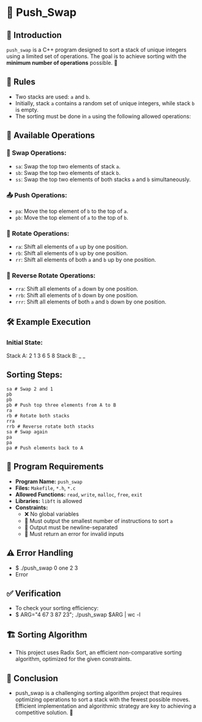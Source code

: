 # 🚀 Push_Swap

## 📌 Introduction
`push_swap` is a C++ program designed to sort a stack of unique integers using a limited set of operations. The goal is to achieve sorting with the **minimum number of operations** possible. 🎯

## 📜 Rules
- Two stacks are used: `a` and `b`.
- Initially, stack `a` contains a random set of unique integers, while stack `b` is empty.
- The sorting must be done in `a` using the following allowed operations:

## 🔄 Available Operations
### 🔀 Swap Operations:
- `sa`: Swap the top two elements of stack `a`.
- `sb`: Swap the top two elements of stack `b`.
- `ss`: Swap the top two elements of both stacks `a` and `b` simultaneously.

### 📤 Push Operations:
- `pa`: Move the top element of `b` to the top of `a`.
- `pb`: Move the top element of `a` to the top of `b`.

### 🔁 Rotate Operations:
- `ra`: Shift all elements of `a` up by one position.
- `rb`: Shift all elements of `b` up by one position.
- `rr`: Shift all elements of both `a` and `b` up by one position.

### 🔄 Reverse Rotate Operations:
- `rra`: Shift all elements of `a` down by one position.
- `rrb`: Shift all elements of `b` down by one position.
- `rrr`: Shift all elements of both `a` and `b` down by one position.

## 🛠 Example Execution
### Initial State:
Stack A: 2 1 3 6 5 8 Stack B: _ _

## Sorting Steps:
```
sa # Swap 2 and 1
pb
pb
pb # Push top three elements from A to B
ra
rb # Rotate both stacks
rra
rrb # Reverse rotate both stacks
sa # Swap again
pa
pa
pa # Push elements back to A
```


## 📌 Program Requirements
- **Program Name:** `push_swap`
- **Files:** `Makefile`, `*.h`, `*.c`
- **Allowed Functions:** `read`, `write`, `malloc`, `free`, `exit`
- **Libraries:** `libft` is allowed
- **Constraints:**
  - ❌ No global variables
  - 🔢 Must output the smallest number of instructions to sort `a`
  - 📝 Output must be newline-separated
  - 🚨 Must return an error for invalid inputs

## ⚠️ Error Handling
- $ ./push_swap 0 one 2 3
- Error

## ✅ Verification
- To check your sorting efficiency:
- $ ARG="4 67 3 87 23"; ./push_swap $ARG | wc -l

## 🏗 Sorting Algorithm
- This project uses Radix Sort, an efficient non-comparative sorting algorithm, optimized for the given constraints.

## 🎯 Conclusion
- push_swap is a challenging sorting algorithm project that requires optimizing operations to sort a stack with the fewest possible moves. Efficient implementation and algorithmic strategy are key to achieving a competitive solution. 🚀
